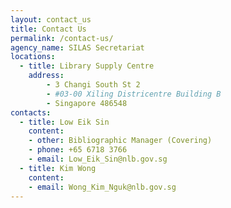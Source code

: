 ```yaml
---
layout: contact_us
title: Contact Us
permalink: /contact-us/
agency_name: SILAS Secretariat
locations:
  - title: Library Supply Centre
    address:
        - 3 Changi South St 2
        - #03-00 Xiling Districentre Building B
        - Singapore 486548
contacts:
  - title: Low Eik Sin
    content:
	- other: Bibliographic Manager (Covering)
    - phone: +65 6718 3766
    - email: Low_Eik_Sin@nlb.gov.sg
  - title: Kim Wong
    content:
    - email: Wong_Kim_Nguk@nlb.gov.sg
---
```

